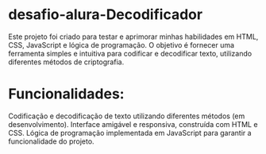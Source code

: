 # desafio-alura-Decodificador
Este projeto foi criado para testar e aprimorar minhas habilidades em HTML, CSS, JavaScript e lógica de programação. O objetivo é fornecer uma ferramenta simples e intuitiva para codificar e decodificar texto, utilizando diferentes métodos de criptografia.
# Funcionalidades:
Codificação e decodificação de texto utilizando diferentes métodos (em desenvolvimento).
Interface amigável e responsiva, construída com HTML e CSS.
Lógica de programação implementada em JavaScript para garantir a funcionalidade do projeto.

